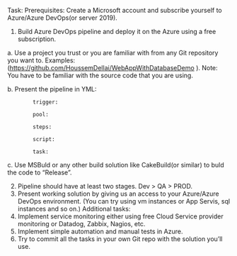Task: 
Prerequisites: 
Create a Microsoft account and subscribe yourself to Azure/Azure DevOps(or server 2019).

  1.	Build Azure DevOps pipeline and deploy it on the Azure using a free subscription.

  a.	Use a project you trust or you are familiar with from any Git repository you want to.
        Examples: (https://github.com/HoussemDellai/WebAppWithDatabaseDemo ). Note: You have to be familiar with the source code that you are using.
    
   b.	Present the pipeline in YML:
       

            trigger:

            pool:

            steps:

            script:

            task:
            

   c.  Use MSBuld or any other build solution like CakeBuild(or similar) to buld the code to “Release”.

  2.	Pipeline should have at least two stages. Dev > QA > PROD.
  3.	Present working solution by giving us an access to your Azure/Azure DevOps environment. (You can try using vm instances or App Servis, sql instances and so on.)
Additional tasks:
  1.	Implement service monitoring either using free Cloud Service provider monitoring or Datadog, Zabbix, Nagios, etc.
  2.	Implement simple automation and manual tests in Azure.
  3.	Try to commit all the tasks in your own Git repo with the solution you’ll use.
